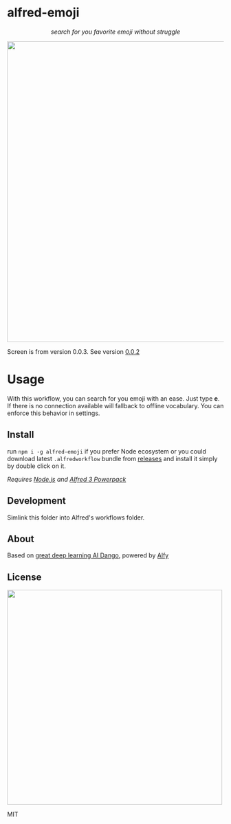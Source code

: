 # alfred-emoji

<div align="center">
  <i>search for you favorite emoji without struggle</i>
  
<img src="https://i.imgur.com/DZeggu3.png" width="700"></div>
Screen is from version 0.0.3. See version [0.0.2](https://i.imgur.com/OL3WST0.png)

# Usage

With this workflow, you can search for you emoji with an ease. Just type **e**. If there is no connection available will fallback to offline vocabulary. You can enforce this behavior in settings. 

## Install

run `npm i -g alfred-emoji` if you prefer Node ecosystem or you could download latest `.alfredworkflow` bundle from [releases](https://github.com/jukben/alfred-emoji/releases) and install it simply by double click on it.

*Requires [Node.js](https://nodejs.org/en/) and [Alfred 3 Powerpack](https://www.alfredapp.com/powerpack/)*

## Development

Simlink this folder into Alfred's workflows folder.

## About

Based on [great deep learning AI Dango](https://getdango.com/), powered by [Alfy](https://github.com/sindresorhus/alfy)

## License

<img src="https://media.giphy.com/media/AuIvUrZpzBl04/giphy.gif" width="500">

MIT
